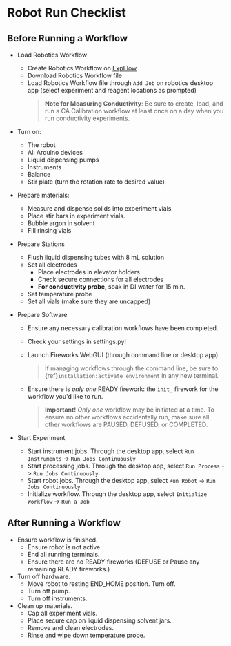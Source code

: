 # Robot Run Checklist

## Before Running a Workflow

* Load Robotics Workflow
  * Create Robotics Workflow on [ExpFlow](https://d3tales.as.uky.edu/expflow/)
  * Download Robotics Workflow file
  * Load Robotics Workflow file through `Add Job` on robotics desktop app (select experiment and reagent locations as prompted)
     > **Note for Measuring Conductivity**: Be sure to create, load, and run a CA Calibration workflow at least once
     > on a day when you run conductivity experiments.

* Turn on:
  * The robot
  * All Arduino devices
  * Liquid dispensing pumps
  * Instruments
  * Balance
  * Stir plate (turn the rotation rate to desired value)
* Prepare materials:
  * Measure and dispense solids into experiment vials
  * Place stir bars in experiment vials.
  * Bubble argon in solvent
  * Fill rinsing vials
* Prepare Stations
  * Flush liquid dispensing tubes with 8 mL solution
  * Set all electrodes
    * Place electrodes in elevator holders
    * Check secure connections for all electrodes
    * **For conductivity probe**, soak in DI water for 15 min.
  * Set temperature probe
  * Set all vials (make sure they are uncapped)
* Prepare Software
  * Ensure any necessary calibration workflows have been completed.
  * Check your settings in settings.py!
  * Launch Fireworks WebGUI (through command line or desktop app)
    > If managing workflows through the command line, be sure to {ref}`installation:activate environment` in any new terminal.   

  * Ensure there is *only one* READY firework: the `init_` firework for the workflow you'd like to run.
     >**Important!** *Only one* workflow may be initiated at a time. To ensure no other workflows accidentally
     > run, make sure all other workflows are PAUSED, DEFUSED, or COMPLETED.

* Start Experiment
  * Start instrument jobs. Through the desktop app, select `Run Instruments` -> `Run Jobs Continuously`
  * Start processing jobs. Through the desktop app, select `Run Process` -> `Run Jobs Continuously`
  * Start robot jobs. Through the desktop app, select `Run Robot` -> `Run Jobs Continuously`
  * Initialize workflow. Through the desktop app, select `Initialize Workflow` -> `Run a Job`


## After Running a Workflow

 * Ensure workflow is finished.
   * Ensure robot is not active.
   * End all running terminals.
   * Ensure there are no READY fireworks (DEFUSE or Pause any remaining READY fireworks.)
 * Turn off hardware.
   * Move robot to resting END_HOME position. Turn off.
   * Turn off pump.
   * Turn off instruments.
 * Clean up materials.
   * Cap all experiment vials.
   * Place secure cap on liquid dispensing solvent jars.
   * Remove and clean electrodes.
   * Rinse and wipe down temperature probe.
